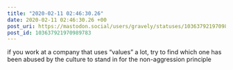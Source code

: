 ```yaml
---
title: "2020-02-11 02:46:30.26"
date: 2020-02-11 02:46:30.26 +00
post_uri: https://mastodon.social/users/gravely/statuses/103637921970989783
post_id: 103637921970989783
---
```

if you work at a company that uses “values” a lot, try to find which one has been abused by the culture to stand in for the non-aggression principle


